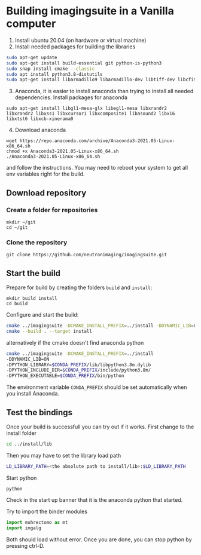 # Building imagingsuite in a Vanilla computer
1. Install ubuntu 20.04 (on hardware or virtual machine)
2. Install needed packages for building the libraries
```bash
sudo apt-get update
sudo apt-get install build-essential git python-is-python3
sudo snap install cmake --classic
sudo apt install python3.8-distutils
sudo apt-get install libarmadillo9 libarmadillo-dev libtiff-dev libcfitsio-dev libfftw3-3 libfftw3-dev libxml2-dev libnexus-dev
```
3. Anaconda, it is easier to install anaconda than trying to install all needed dependencies. 
Install packages for anaconda
```
sudo apt-get install libgl1-mesa-glx libegl1-mesa libxrandr2 libxrandr2 libxss1 libxcursor1 libxcomposite1 libasound2 libxi6 libxtst6 libxcb-xinerama0 
```
4. Download anaconda
```
wget https://repo.anaconda.com/archive/Anaconda3-2021.05-Linux-x86_64.sh
chmod +x Anaconda3-2021.05-Linux-x86_64.sh
./Anaconda3-2021.05-Linux-x86_64.sh
```
and follow the instructions. You may need to reboot your system to get all env variables right for the build.
## Download repository
### Create a folder for repositories

```
mkdir ~/git  
cd ~/git
```

###  Clone the repository 

```
git clone https://github.com/neutronimaging/imagingsuite.git
```

## Start the build 

Prepare for build by creating the folders ```build``` and ```install```:
```
mkdir build install 
cd build
```
Configure and start the build:
```bash
cmake ../imagingsuite -DCMAKE_INSTALL_PREFIX=../install -DDYNAMIC_LIB=ON
cmake --build . --target install
```

alternatively if the cmake doesn't find anaconda python 
```bash
cmake ../imagingsuite -DCMAKE_INSTALL_PREFIX=../install 
-DDYNAMIC_LIB=ON 
-DPYTHON_LIBRARY=$CONDA_PREFIX/lib/libpython3.8m.dylib 
-DPYTHON_INCLUDE_DIR=$CONDA_PREFIX/include/python3.8m/ 
-DPYTHON_EXECUTABLE=$CONDA_PREFIX/bin/python
```

The environment variable ```CONDA_PREFIX``` should be set automatically when you install Anaconda.

## Test the bindings
Once your build is successfull you can try out if it works. First change to the install folder
```bash
cd ../install/lib
```
Then you may have to set the library load path
```bash
LD_LIBRARY_PATH=<the absolute path to install/lib>:$LD_LIBRARY_PATH
```
Start python
```
python
```
Check in the start up banner that it is the anaconda python that started.

Try to import the binder modules
```python
import muhrectomo as mt
import imgalg 
```
Both should load without error. Once you are done, you can stop python by pressing ctrl-D.

